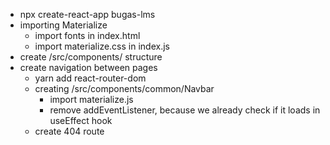 - npx create-react-app bugas-lms
- importing Materialize
    - import fonts in index.html
    - import materialize.css in index.js
- create /src/components/ structure
- create navigation between pages
    - yarn add react-router-dom
    - creating /src/components/common/Navbar
        - import materialize.js
        - remove addEventListener, because we already check if it loads in useEffect hook
    - create 404 route
